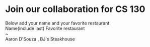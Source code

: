 # Join our collaboration for CS 130
Below add your name and your favorite restaurant
<br>
Name(include last)      Favorite restaurant <br>
~                                                       
Aaron D'Souza      ,    BJ's Steakhouse
